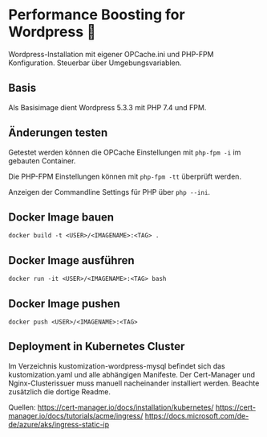 # Performance Boosting for Wordpress :bowl_with_spoon:

Wordpress-Installation mit eigener OPCache.ini und PHP-FPM Konfiguration. Steuerbar über Umgebungsvariablen.

## Basis
Als Basisimage dient Wordpress 5.3.3 mit PHP 7.4 und FPM.

## Änderungen testen
Getestet werden können die OPCache Einstellungen mit `php-fpm -i` im gebauten Container.

Die PHP-FPM Einstellungen können mit `php-fpm -tt` überprüft werden.

Anzeigen der Commandline Settings für PHP über `php --ini`.

## Docker Image bauen
`docker build -t <USER>/<IMAGENAME>:<TAG> .`

## Docker Image ausführen
`docker run -it <USER>/<IMAGENAME>:<TAG> bash`

## Docker Image pushen
`docker push <USER>/<IMAGENAME>:<TAG>`

## Deployment in Kubernetes Cluster

Im Verzeichnis kustomization-wordpress-mysql befindet sich das kustomization.yaml und alle abhängigen Manifeste. Der Cert-Manager und Nginx-Clusterissuer muss manuell nacheinander installiert werden.
Beachte zusätzlich die dortige Readme.

Quellen: 
https://cert-manager.io/docs/installation/kubernetes/
https://cert-manager.io/docs/tutorials/acme/ingress/
https://docs.microsoft.com/de-de/azure/aks/ingress-static-ip